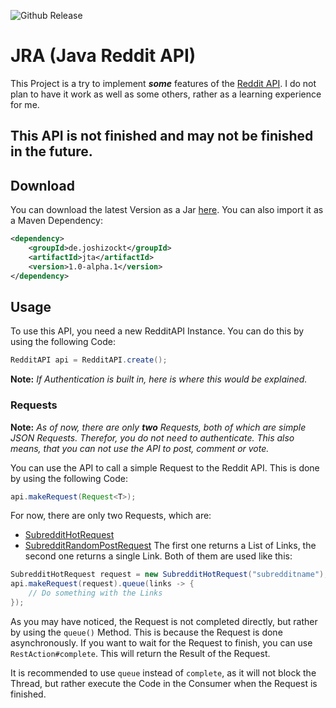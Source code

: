 ![Github Release](https://img.shields.io/github/v/release/JoshiCodes/JRA?include_prereleases)

# JRA (Java Reddit API)

This Project is a try to implement ***some*** features of the [Reddit API](https://www.reddit.com/dev/api/).
I do not plan to have it work as well as some others, rather as a learning experience for me.

## This API is not finished and may not be finished in the future.

## Download
You can download the latest Version as a Jar [here](https://github.com/JoshiCodes/JRA/releases).
You can also import it as a Maven Dependency:
```xml
<dependency>
    <groupId>de.joshizockt</groupId>
    <artifactId>jta</artifactId>
    <version>1.0-alpha.1</version>
</dependency>
```

## Usage
To use this API, you need a new RedditAPI Instance. You can do this by using the following Code:
```java
RedditAPI api = RedditAPI.create();
```

**Note:** *If Authentication is built in, here is where this would be explained.*

### Requests

**Note:** *As of now, there are only __two__ Requests, both of which are simple JSON Requests. Therefor, you do not need to authenticate. This also means, that you can not use the API to post, comment or vote.*

You can use the API to call a simple Request to the Reddit API. This is done by using the following Code:
```java
api.makeRequest(Request<T>);
```
For now, there are only two Requests, which are:
- [SubredditHotRequest]()
- [SubredditRandomPostRequest]()
The first one returns a List of Links, the second one returns a single Link. Both of them are used like this:
```java
SubredditHotRequest request = new SubredditHotRequest("subredditname"); // Replace "subredditname" with the name of the Subreddit
api.makeRequest(request).queue(links -> {
    // Do something with the Links
});
```

As you may have noticed, the Request is not completed directly, but rather by using the `queue()` Method. This is because the Request is done asynchronously. If you want to wait for the Request to finish, you can use `RestAction#complete`. This will return the Result of the Request.

It is recommended to use `queue` instead of `complete`, as it will not block the Thread, but rather execute the Code in the Consumer when the Request is finished.